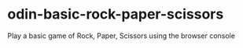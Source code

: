 # odin-basic-rock-paper-scissors
 Play a basic game of Rock, Paper, Scissors using the browser console

